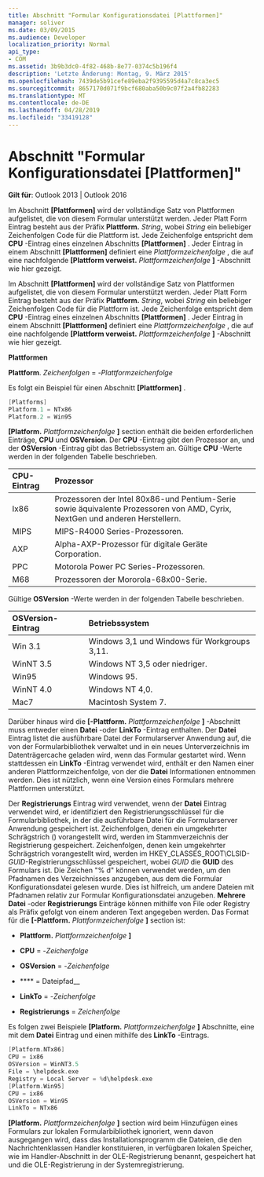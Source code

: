 ```yaml
---
title: Abschnitt "Formular Konfigurationsdatei [Plattformen]"
manager: soliver
ms.date: 03/09/2015
ms.audience: Developer
localization_priority: Normal
api_type:
- COM
ms.assetid: 3b9b3dc0-4f82-468b-8e77-0374c5b196f4
description: 'Letzte Änderung: Montag, 9. März 2015'
ms.openlocfilehash: 7439de5b91cefe89eba2f9395595d4a7c8ca3ec5
ms.sourcegitcommit: 8657170d071f9bcf680aba50b9c07f2a4fb82283
ms.translationtype: MT
ms.contentlocale: de-DE
ms.lasthandoff: 04/28/2019
ms.locfileid: "33419128"
---
```

# <a name="form-configuration-file-platforms-section"></a>Abschnitt "Formular Konfigurationsdatei [Plattformen]"

**Gilt für**: Outlook 2013 | Outlook 2016 
  
Im Abschnitt **[Plattformen]** wird der vollständige Satz von Plattformen aufgelistet, die von diesem Formular unterstützt werden. Jeder Platt Form Eintrag besteht aus der Präfix **Plattform.** _String_, wobei _String_ ein beliebiger Zeichenfolgen Code für die Plattform ist. Jede Zeichenfolge entspricht dem **CPU** -Eintrag eines einzelnen Abschnitts **[Plattformen]** . Jeder Eintrag in einem Abschnitt **[Plattformen]** definiert eine _Plattformzeichenfolge_ , die auf eine nachfolgende **[Plattform verweist.** _Plattformzeichenfolge_ **]** -Abschnitt wie hier gezeigt. 
  
Im Abschnitt **[Plattformen]** wird der vollständige Satz von Plattformen aufgelistet, die von diesem Formular unterstützt werden. Jeder Platt Form Eintrag besteht aus der Präfix **Plattform.** _String_, wobei _String_ ein beliebiger Zeichenfolgen Code für die Plattform ist. Jede Zeichenfolge entspricht dem **CPU** -Eintrag eines einzelnen Abschnitts **[Plattformen]** . Jeder Eintrag in einem Abschnitt **[Plattformen]** definiert eine _Plattformzeichenfolge_ , die auf eine nachfolgende **[Plattform verweist.** _Plattformzeichenfolge_ **]** -Abschnitt wie hier gezeigt. 
  
**Plattformen**
  
**Plattform**. _Zeichenfolgen_ =  -_Plattformzeichenfolge_
  
Es folgt ein Beispiel für einen Abschnitt **[Plattformen]** . 
  
```cpp
[Platforms]
Platform.1 = NTx86
Platform.2 = Win95

```

**[Platform.** _Plattformzeichenfolge_ **]** section enthält die beiden erforderlichen Einträge, **CPU** und **OSVersion**. Der **CPU** -Eintrag gibt den Prozessor an, und der **OSVersion** -Eintrag gibt das Betriebssystem an. Gültige **CPU** -Werte werden in der folgenden Tabelle beschrieben. 
  
|**CPU-Eintrag**|**Prozessor**|
|:-----|:-----|
|Ix86  <br/> |Prozessoren der Intel 80x86-und Pentium-Serie sowie äquivalente Prozessoren von AMD, Cyrix, NextGen und anderen Herstellern.  <br/> |
|MIPS  <br/> |MIPS-R4000 Series-Prozessoren.  <br/> |
|AXP  <br/> |Alpha-AXP-Prozessor für digitale Geräte Corporation.  <br/> |
|PPC  <br/> |Motorola Power PC Series-Prozessoren.  <br/> |
|M68  <br/> |Prozessoren der Mororola-68x00-Serie.  <br/> |
   
Gültige **OSVersion** -Werte werden in der folgenden Tabelle beschrieben. 
  
|**OSVersion-Eintrag**|**Betriebssystem**|
|:-----|:-----|
|Win 3.1  <br/> |Windows 3,1 und Windows für Workgroups 3,11.  <br/> |
|WinNT 3.5  <br/> |Windows NT 3,5 oder niedriger.  <br/> |
|Win95  <br/> |Windows 95.  <br/> |
|WinNT 4.0  <br/> |Windows NT 4,0.  <br/> |
|Mac7  <br/> |Macintosh System 7.  <br/> |
   
Darüber hinaus wird die **[-Plattform.** _Plattformzeichenfolge_ **]** -Abschnitt muss entweder einen **Datei** -oder **LinkTo** -Eintrag enthalten. Der **Datei** Eintrag listet die ausführbare Datei der Formularserver Anwendung auf, die von der Formularbibliothek verwaltet und in ein neues Unterverzeichnis im Datenträgercache geladen wird, wenn das Formular gestartet wird. Wenn stattdessen ein **LinkTo** -Eintrag verwendet wird, enthält er den Namen einer anderen Plattformzeichenfolge, von der die **Datei** Informationen entnommen werden. Dies ist nützlich, wenn eine Version eines Formulars mehrere Plattformen unterstützt. 
  
Der **Registrierungs** Eintrag wird verwendet, wenn der **Datei** Eintrag verwendet wird, er identifiziert den Registrierungsschlüssel für die Formularbibliothek, in der die ausführbare Datei für die Formularserver Anwendung gespeichert ist. Zeichenfolgen, denen ein umgekehrter Schrägstrich (\) vorangestellt wird, werden im Stammverzeichnis der Registrierung gespeichert. Zeichenfolgen, denen kein umgekehrter Schrägstrich vorangestellt wird, werden im HKEY_CLASSES_ROOT\CLSID\- _GUID_\-Registrierungsschlüssel gespeichert, wobei _GUID_ die **GUID** des Formulars ist. Die Zeichen "% d" können verwendet werden, um den Pfadnamen des Verzeichnisses anzugeben, aus dem die Formular Konfigurationsdatei gelesen wurde. Dies ist hilfreich, um andere Dateien mit Pfadnamen relativ zur Formular Konfigurationsdatei anzugeben. **Mehrere Datei** -oder **Registrierungs** Einträge können mithilfe von File oder Registry als Präfix gefolgt von einem anderen Text angegeben werden. Das Format für die **[-Plattform.** _Plattformzeichenfolge_ **]** section ist: 
  
- **Plattform.** _Plattformzeichenfolge_ **]**
    
- **CPU** =  -_Zeichenfolge_
    
- **OSVersion** =  -_Zeichenfolge_
    
- **** =  Dateipfad__
    
- **LinkTo** =  -_Zeichenfolge_
    
- **Registrierungs** =  _Zeichenfolge_
  
Es folgen zwei Beispiele **[Platform.** _Plattformzeichenfolge_ **]** Abschnitte, eine mit dem **Datei** Eintrag und einen mithilfe des **LinkTo** -Eintrags. 
  
```cpp
[Platform.NTx86]
CPU = ix86
OSVersion = WinNT3.5
File = \helpdesk.exe
Registry = Local Server = %d\helpdesk.exe
[Platform.Win95]
CPU = ix86
OSVersion = Win95
LinkTo = NTx86

```

**[Platform.** _Plattformzeichenfolge_ **]** section wird beim Hinzufügen eines Formulars zur lokalen Formularbibliothek ignoriert, wenn davon ausgegangen wird, dass das Installationsprogramm die Dateien, die den Nachrichtenklassen Handler konstituieren, in verfügbaren lokalen Speicher, wie im Handler-Abschnitt in der OLE-Registrierung benannt, gespeichert hat und die OLE-Registrierung in der Systemregistrierung. 
  

